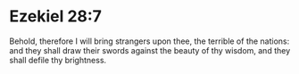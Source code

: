 # Ezekiel 28:7

Behold, therefore I will bring strangers upon thee, the terrible of the nations: and they shall draw their swords against the beauty of thy wisdom, and they shall defile thy brightness.
